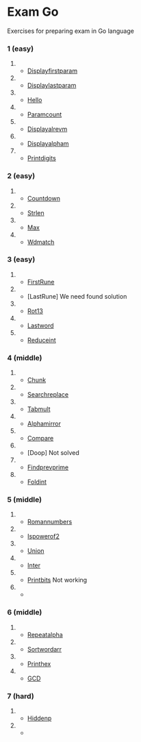 
# Exam Go

Exercises for preparing exam in Go language

### 1 (easy)
1. - [Displayfirstparam](https://github.com/01-edu/public/tree/master/subjects/displayfirstparam)
2. - [Displaylastparam](https://github.com/01-edu/public/tree/master/subjects/displaylastparam)
3. - [Hello](https://github.com/01-edu/public/tree/master/subjects/hello)
4. - [Paramcount](https://github.com/01-edu/public/tree/master/subjects/paramcount)
5. - [Displayalrevm](https://github.com/01-edu/public/tree/master/subjects/displayalrevm)
6. - [Displayalpham](https://github.com/01-edu/public/tree/master/subjects/displayalpham)
7. - [Printdigits](https://github.com/01-edu/public/tree/master/subjects/printdigits)

### 2 (easy)
1. - [Countdown](https://github.com/01-edu/public/tree/master/subjects/countdown)
2. - [Strlen](https://github.com/01-edu/public/tree/master/subjects/strlen)
3. - [Max](https://github.com/01-edu/public/tree/master/subjects/max)
4. - [Wdmatch](https://github.com/01-edu/public/tree/master/subjects/wdmatch)

### 3 (easy)
1. - [FirstRune](https://github.com/01-edu/public/tree/master/subjects/countdown)
2. - [LastRune] We need found solution
3. - [Rot13](https://github.com/01-edu/public/tree/master/subjects/rot13)
4. - [Lastword](https://github.com/01-edu/public/tree/master/subjects/lastword)
5. - [Reduceint](https://github.com/01-edu/public/tree/master/subjects/reduceint)

### 4 (middle)
1. - [Сhunk](https://github.com/01-edu/public/tree/master/subjects/chunk)
2. - [Searchreplace](https://github.com/01-edu/public/tree/master/subjects/searchreplace)
3. - [Tabmult](https://github.com/01-edu/public/tree/master/subjects/tabmult)
4. - [Alphamirror](https://github.com/01-edu/public/tree/master/subjects/alphamirror)
5. - [Compare](https://github.com/01-edu/public/tree/master/subjects/compare)
6. - [Doop] Not solved
7. - [Findprevprime](https://github.com/01-edu/public/tree/master/subjects/findprevprime)
8. - [Foldint](https://github.com/01-edu/public/tree/master/subjects/foldint)

### 5 (middle)
1. - [Romannumbers](https://github.com/01-edu/public/tree/master/subjects/romannumbers)
2. - [Ispowerof2](https://github.com/01-edu/public/tree/master/subjects/ispowerof2)
3. - [Union](https://github.com/01-edu/public/tree/master/subjects/union)
4. - [Inter](https://github.com/01-edu/public/tree/master/subjects/inter)
5. - [Printbits](https://github.com/01-edu/public/tree/master/subjects/printbits) Not working
6. - []()

### 6 (middle)
1. - [Repeatalpha](https://github.com/01-edu/public/tree/master/subjects/repeatalpha)
2. - [Sortwordarr](https://github.com/01-edu/public/tree/master/subjects/sortwordarr)
3. - [Printhex](https://github.com/01-edu/public/tree/master/subjects/printhex)
4. - [GCD](https://github.com/01-edu/public/tree/master/subjects/gcd)

### 7 (hard)
1. - [Hiddenp](https://github.com/01-edu/public/tree/master/subjects/hiddenp)
2. - []()